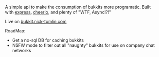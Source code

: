 A simple api to make the consumption of bukkits more programatic. Built with [express](http://expressjs.com/), [cheerio](https://github.com/MatthewMueller/cheerio), and plenty of "WTF, Async!?!"

Live on [bukkit.nick-tomlin.com](http://bukkit.nick-tomlin.com)


RoadMap:

- Get a no-sql DB for caching bukkits
- NSFW mode to filter out all "naughty" bukkits for use on company chat networks